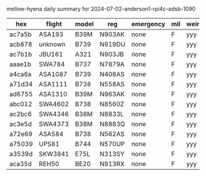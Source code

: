 mellow-hyena daily summary for 2024-07-02-anderson1-rpi4c-adsb-1090

|hex|flight|model|reg|emergency|mil|weirdo|
|--|--|--|--|--|--|--|
|ac7a5b|ASA193|B39M|N903AK|none|F|yyy|
|acb878|unknown|B739|N919DU|none|F|yyy|
|ac7b1b|JBU161|A321|N903JB|none|F|yyy|
|aaae1b|SWA784|B737|N7879A|none|F|yyy|
|a4ca6a|ASA1087|B739|N408AS|none|F|yyy|
|a71d34|ASA1111|B738|N558AS|none|F|yyy|
|ad6755|ASA1310|B39M|N963AK|none|F|yyy|
|abc012|SWA4602|B738|N8560Z|none|F|yyy|
|ac2bc6|SWA4346|B38M|N8833L|none|F|yyy|
|ac3e5d|SWA4373|B38M|N8883Q|none|F|yyy|
|a72e69|ASA584|B738|N562AS|none|F|yyy|
|a75039|UPS81|B744|N570UP|none|F|yyy|
|a3539d|SKW3841|E75L|N313SY|none|F|yyy|
|aca35d|REH50|BE20|N913RX|none|F|yyy|
